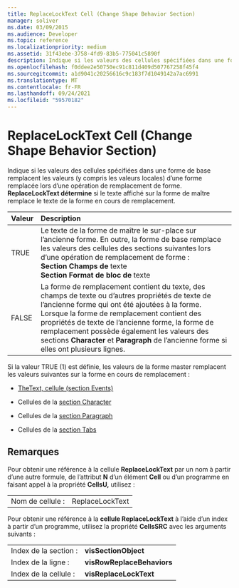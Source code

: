 ```yaml
---
title: ReplaceLockText Cell (Change Shape Behavior Section)
manager: soliver
ms.date: 03/09/2015
ms.audience: Developer
ms.topic: reference
ms.localizationpriority: medium
ms.assetid: 31f43ebe-3758-4fd9-83b5-775041c5890f
description: Indique si les valeurs des cellules spécifiées dans une forme de base remplacent les valeurs (y compris les valeurs locales) d’une forme remplacée lors d’une opération de remplacement de forme. ReplaceLockText détermine si le texte affiché sur la forme de maître remplace le texte de la forme en cours de remplacement.
ms.openlocfilehash: f0ddee2e50750ec91c811d409d507767258f45f4
ms.sourcegitcommit: a1d9041c20256616c9c183f7d1049142a7ac6991
ms.translationtype: MT
ms.contentlocale: fr-FR
ms.lasthandoff: 09/24/2021
ms.locfileid: "59570182"
---
```

# <a name="replacelocktext-cell-change-shape-behavior-section"></a>ReplaceLockText Cell (Change Shape Behavior Section)

Indique si les valeurs des cellules spécifiées dans une forme de base remplacent les valeurs (y compris les valeurs locales) d’une forme remplacée lors d’une opération de remplacement de forme. **ReplaceLockText détermine** si le texte affiché sur la forme de maître remplace le texte de la forme en cours de remplacement. 
  
|**Valeur**|**Description**|
|:-----|:-----|
|TRUE  <br/> | Le texte de la forme de maître le sur-place sur l’ancienne forme. En outre, la forme de base remplace les valeurs des cellules des sections suivantes lors d’une opération de remplacement de forme :  <br/> **Section Champs de** texte  <br/> **Section Format de bloc de** texte  <br/> |
|FALSE  <br/> |La forme de remplacement contient du texte, des champs de texte ou d’autres propriétés de texte de l’ancienne forme qui ont été ajoutées à la forme.  <br/> Lorsque la forme de remplacement contient des propriétés de texte de l’ancienne forme, la forme de remplacement possède également les valeurs des sections **Character** et **Paragraph** de l’ancienne forme si elles ont plusieurs lignes.  <br/> |
   
Si la valeur TRUE (1) est définie, les valeurs de la forme master remplacent les valeurs suivantes sur la forme en cours de remplacement :
  
- [TheText, cellule (section Events)](thetext-cell-events-section.md)
    
- Cellules de la [section Character](character-section.md)
    
- Cellules de la [section Paragraph](paragraph-section.md)
    
- Cellules de la [section Tabs](tabs-section.md)
    
## <a name="remarks"></a>Remarques

Pour obtenir une référence à la cellule **ReplaceLockText** par un nom à partir d’une autre formule, de l’attribut **N** d’un élément **Cell** ou d’un programme en faisant appel à la propriété **CellsU,** utilisez : 
  
|||
|:-----|:-----|
| Nom de cellule :  <br/> | ReplaceLockText  <br/> |
   
Pour obtenir une référence à la **cellule ReplaceLockText** à l’aide d’un index à partir d’un programme, utilisez la propriété **CellsSRC** avec les arguments suivants : 
  
|||
|:-----|:-----|
| Index de la section :  <br/> |**visSectionObject** <br/> |
| Index de la ligne :  <br/> |**visRowReplaceBehaviors** <br/> |
| Index de la cellule :  <br/> |**visReplaceLockText** <br/> |
   

